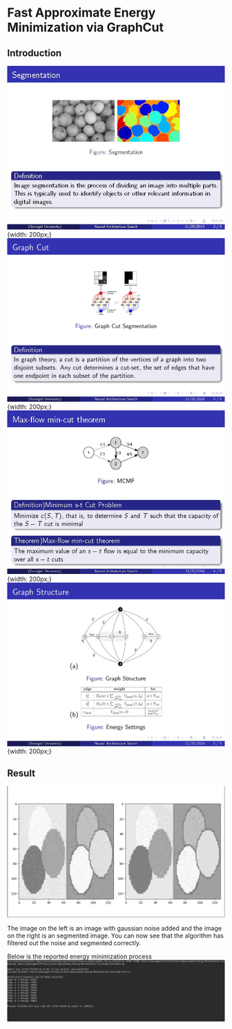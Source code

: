 # Fast Approximate Energy Minimization via GraphCut

## Introduction
![Slide1](./markdown/Graph_Cut_페이지_2.jpg){width: 200px;}
![Slide2](./markdown/Graph_Cut_페이지_3.jpg){width: 200px;}
![Slide3](./markdown/Graph_Cut_페이지_4.jpg){width: 200px;}
![Slide4](./markdown/Graph_Cut_페이지_5.jpg){width: 200px;}

## Result
![Result1](./markdown/Image.png)

The image on the left is an image with gaussian noise added and the image on the right is an segmented image. You can now see that the algorithm has filtered out the noise and segmented correctly.

Below is the reported energy minimization process
![Result2](./markdown/EnergyOptimization.png)
